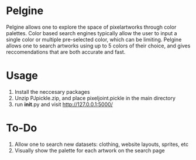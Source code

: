 # Pelgine

Pelgine allows one to explore the space of pixelartworks through color palettes. Color based search engines typically allow the user to input a single color or multiple pre-selected color, which can be limiting. Pelgine allows one to search artworks using up to 5 colors of their choice, and gives reccomendations that are both accurate and fast.

# Usage

1. Install the neccesary packages
2. Unzip PJpickle.zip, and place pixeljoint.pickle in the main directory
3. run __init__.py and visit http://127.0.0.1:5000/

# To-Do 

1. Allow one to search new datasets: clothing, website layouts, sprites, etc
2. Visually show the palette for each artwork on the search page








